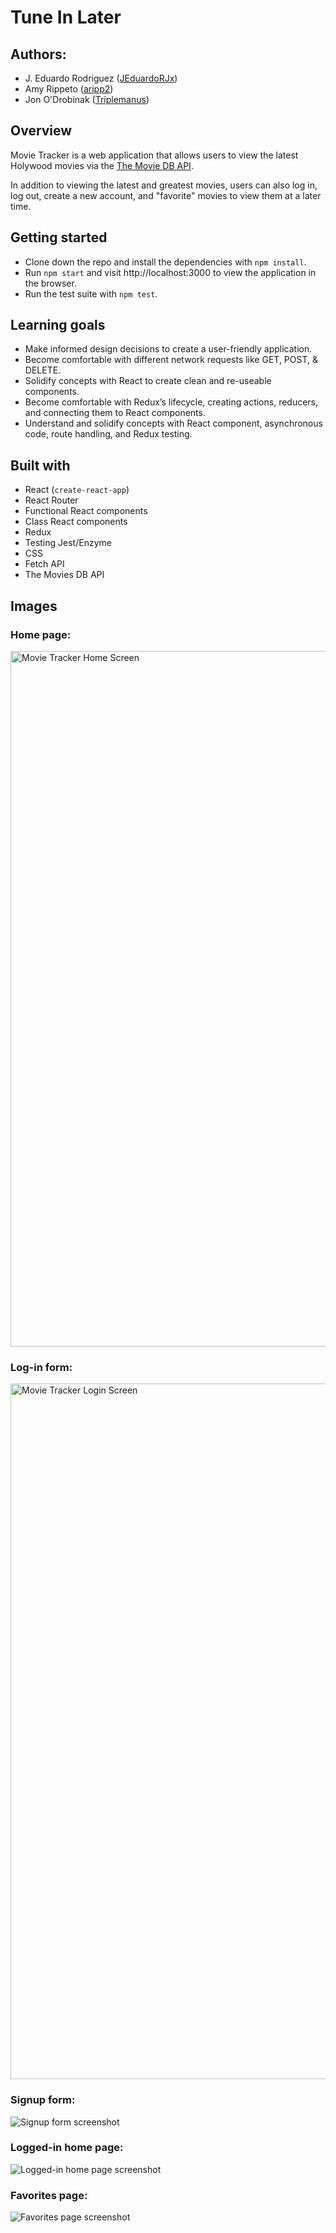# Tune In Later

## Authors:
* J. Eduardo Rodriguez ([JEduardoRJx](https://github.com/JEduardoRJx))
* Amy Rippeto ([aripp2](https://github.com/aripp2))
* Jon O'Drobinak ([Triplemanus](https://github.com/Triplemanus))

## Overview
Movie Tracker is a web application that allows users to view the latest Holywood movies via the [The Movie DB API](https://www.themoviedb.org/documentation/api).

In addition to viewing the latest and greatest movies, users can also log in, log out, create a new account, and "favorite" movies to view them at a later time.

## Getting started
* Clone down the repo and install the dependencies with `npm install`.
* Run `npm start` and visit http://localhost:3000 to view the application in the browser.
* Run the test suite with `npm test`.

## Learning goals
* Make informed design decisions to create a user-friendly application.
* Become comfortable with different network requests like GET, POST, & DELETE.
* Solidify concepts with React to create clean and re-useable components.
* Become comfortable with Redux’s lifecycle, creating actions, reducers, and connecting them to React components.
* Understand and solidify concepts with React component, asynchronous code, route handling, and Redux testing.

## Built with
  * React (`create-react-app`)
  * React Router
  * Functional React components
  * Class React components
  * Redux
  * Testing Jest/Enzyme
  * CSS
  * Fetch API
  * The Movies DB API

## Images

### Home page:

<img width="1113" alt="Movie Tracker Home Screen" src="https://user-images.githubusercontent.com/17992280/67812874-caa59180-fa65-11e9-85c0-0e37788a4ce0.png">

### Log-in form:

<img width="1113" alt="Movie Tracker Login Screen" src="https://user-images.githubusercontent.com/17992280/67812879-ce391880-fa65-11e9-9c13-dda9a0d80c1b.png">

### Signup form:
![Signup form screenshot](./src/images/sign-up.png)

### Logged-in home page:
![Logged-in home page screenshot](./src/images/logged-in-home-page.png)

### Favorites page:
![Favorites page screenshot](./src/images/favorites-page.png)


